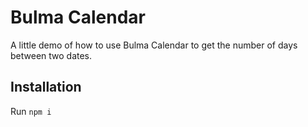 # Bulma Calendar
A little demo of how to use Bulma Calendar to get the number of days between two dates.

## Installation
Run ````npm i````